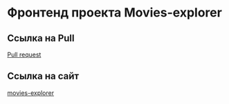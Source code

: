 # Фронтенд проекта Movies-explorer
## Ссылка на Pull
[Pull request](https://github.com/Eshenok/movies-explorer-frontend/pull/2)
## Ссылка на сайт
[movies-explorer](movies-explorer.eshenok.nomoredomains.club/)